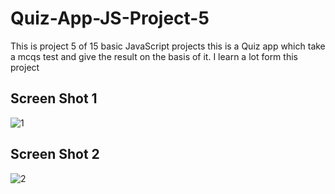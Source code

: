 # Quiz-App-JS-Project-5
This is project 5 of 15 basic JavaScript projects this is a Quiz app which take a mcqs test and give the result on the basis of it. I learn a lot form this project

## Screen Shot 1
![1](https://github.com/saifullah72437/Quiz-App-JS-Project-5/assets/73275780/1128862c-94cd-4d20-8738-b368a4e35537)

## Screen Shot 2
![2](https://github.com/saifullah72437/Quiz-App-JS-Project-5/assets/73275780/9c8dba63-9fb2-4bab-86e8-49cd5a8fb6f9)
